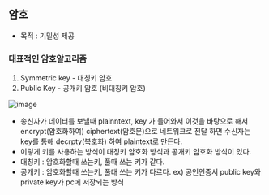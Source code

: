 ## 암호
- 목적 : 기밀성 제공

### 대표적인 암호알고리즘
1) Symmetric key - 대칭키 암호 
2) Public Key - 공개키 암호 (비대칭키 암호)

![image](https://user-images.githubusercontent.com/55049159/158124236-6abc181c-d783-4f7a-adbe-1a28a75e03ae.png)
- 송신자가 데이터를 보낼때 plainntext, key 가 들어와서 이것을 바탕으로 해서 encrypt(암호화하여) ciphertext(암호문)으로 네트워크로 전달 하면 수신자는 key를 통해 decrpty(복호화) 하여 plaintext로 만든다.
- 이렇게 키를 사용하는 방식이 대칭키 암호화 방식과 공개키 암호화 방식이 있다. 
- 대칭키 : 암호화할때 쓰는키, 풀때 쓰는 키가 같다.
- 공개키 : 암호화할때 쓰는키, 풀대 쓰는 키가 다르다. ex) 공인인증서 public key와 private key가 pc에 저장되는 방식
